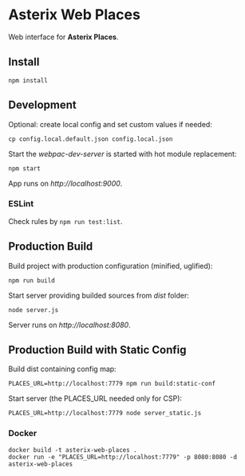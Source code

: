 # Asterix Web Places

Web interface for __Asterix Places__.

## Install

```
npm install
```

## Development

Optional: create local config and set custom values if needed:

```
cp config.local.default.json config.local.json
```

Start the _webpac-dev-server_ is started with hot module replacement:

```
npm start
```

App runs on _http://localhost:9000_.

### ESLint

Check rules by `npm run test:list`.

## Production Build

Build project with production configuration (minified, uglified):

```
npm run build
```

Start server providing builded sources from _dist_ folder:

```
node server.js
```

Server runs on _http://localhost:8080_.
## Production Build with Static Config

Build dist containing config map:

```
PLACES_URL=http://localhost:7779 npm run build:static-conf
```

Start server (the PLACES_URL needed only for CSP):

```
PLACES_URL=http://localhost:7779 node server_static.js
```

### Docker

```
docker build -t asterix-web-places .
docker run -e "PLACES_URL=http://localhost:7779" -p 8080:8080 -d asterix-web-places
```
